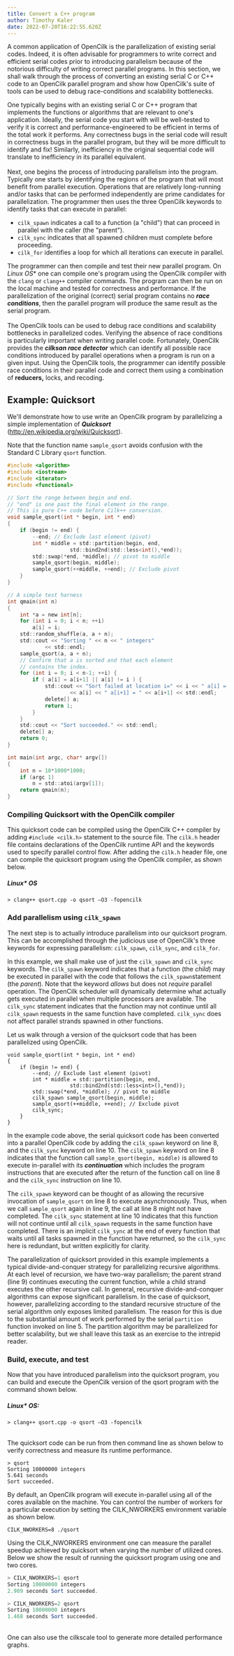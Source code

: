 ```yaml
---
title: Convert a C++ program
author: Timothy Kaler
date: 2022-07-20T16:22:55.620Z
---
```

A common application of OpenCilk is the parallelization of existing serial codes. Indeed, it is often advisable for programmers to write correct and efficient serial codes prior to introducing parallelism because of the notorious difficulty of writing correct parallel programs. In this section, we shall walk through the process of converting an existing serial C or C++ code to an OpenCilk parallel program and show how OpenCilk's suite of tools can be used to debug race-conditions and scalability bottlenecks.

One typically begins with an existing serial C or C++ program that implements the functions or algorithms that are relevant to one's application. Ideally, the serial code you start with will be well-tested to verify it is correct and performance-engineered to be efficient in terms of the total work it performs. Any correctness bugs in the serial code will result in correctness bugs in the parallel program, but they will be more difficult to identify and fix! Similarly, inefficiency in the original sequential code will translate to inefficiency in its parallel equivalent.\
\
Next, one begins the process of introducing parallelism into the program.  Typically one starts by identifying the regions of the program that will most benefit from parallel execution. Operations that are relatively long-running and/or tasks that can be performed independently are prime candidates for parallelization. The programmer then uses the three OpenCilk keywords to identify tasks that can execute in parallel:

* `cilk_spawn` indicates a call to a function (a "child") that can proceed in parallel with the caller (the "parent").
* `cilk_sync` indicates that all spawned children must complete before proceeding.
* `cilk_for` identifies a loop for which all iterations can execute in parallel.

The programmer can then compile and test their new parallel program. On **Linux* OS** one can compile one's program using the OpenCilk compiler with the `clang` or `clang++` compiler commands. The program can then be run on the local machine and tested for correctness and performance. If the parallelization of the original (correct) serial program contains no ***race conditions***, then the parallel program will produce the same result as the serial program. \
\
The OpenCilk tools can be used to debug race conditions and scalability bottlenecks in parallelized codes. Verifying the absence of race conditions is particularly important when writing parallel code. Fortunately, OpenCilk provides the ***cilksan race detector*** which can identify all possible race conditions introduced by parallel operations when a program is run on a given input. Using the OpenCilk tools, the programmer can identify possible race conditions in their parallel code and correct them using a combination of **reducers,** locks, and recoding.

## Example: Quicksort

We'll demonstrate how to use write an OpenCilk program by parallelizing
a simple implementation of ***Quicksort***
([<span class="underline">http://en.wikipedia.org/wiki/Quicksort</span>](http://en.wikipedia.org/wiki/Quicksort)).

Note that the function name `sample_qsort` avoids confusion with the
Standard C Library `qsort` function.

```c
#include <algorithm>
#include <iostream>
#include <iterator>
#include <functional>

// Sort the range between begin and end.
// "end" is one past the final element in the range.
// This is pure C++ code before Cilk++ conversion.
void sample_qsort(int * begin, int * end)
{
    if (begin != end) {
        --end; // Exclude last element (pivot)
        int * middle = std::partition(begin, end,
                    std::bind2nd(std::less<int(),*end));
        std::swap(*end, *middle); // pivot to middle
        sample_qsort(begin, middle);
        sample_qsort(++middle, ++end); // Exclude pivot
    }
}

// A simple test harness
int qmain(int n)
{
    int *a = new int[n];
    for (int i = 0; i < n; ++i) 
        a[i] = i;
    std::random_shuffle(a, a + n);
    std::cout << "Sorting " << n << " integers"
            << std::endl;
    sample_qsort(a, a + n);
    // Confirm that a is sorted and that each element
    // contains the index.
    for (int i = 0; i < n-1; ++i) {
        if ( a[i] = a[i+1] || a[i] != i ) {
            std::cout << "Sort failed at location i=" << i << " a[i] = "
                    << a[i] << " a[i+1] = " << a[i+1] << std::endl;
            delete[] a;
            return 1;
        }
    }
    std::cout << "Sort succeeded." << std::endl;
    delete[] a;
    return 0;
}

int main(int argc, char* argv[])
{
    int n = 10*1000*1000;
    if (argc 1)
        n = std::atoi(argv[1]);
    return qmain(n); 
}
```

### Compiling Quicksort with the OpenCilk compiler

This quicksort code can be compiled using the OpenCilk C++ compiler by adding `#include <cilk.h>` statement to the source file. The `cilk.h` header file contains declarations of the OpenCilk runtime API and the keywords used to specify parallel control flow. After adding the `cilk.h` header file, one can compile the quicksort program using the OpenCilk compiler, as shown below.

##### Linux* OS

```shell
> clang++ qsort.cpp -o qsort –O3 -fopencilk
```

### Add parallelism using `cilk_spawn`

The next step is to actually introduce parallelism into our quicksort program. This can be accomplished through the judicious use of OpenCilk's three keywords for expressing parallelism: `cilk_spawn`, `cilk_sync`, and `cilk_for`. 

In this example, we shall make use of just the `cilk_spawn` and `cilk_sync` keywords. The `cilk_spawn` keyword indicates that a function (the *child*) may be executed in parallel with the code that follows the `cilk_spawn`statement (the *parent*). Note that the keyword *allows* but does not *require* parallel operation. The OpenCilk scheduler will dynamically determine what actually gets executed in parallel when multiple processors are available. The `cilk_sync` statement indicates that the function may not continue until all `cilk_spawn` requests in the same function have completed. `cilk_sync` does not affect parallel strands spawned in other functions.

Let us walk through a version of the quicksort code that has been parallelized using OpenCilk.

```
void sample_qsort(int * begin, int * end)
{
    if (begin != end) {
        --end; // Exclude last element (pivot)
        int * middle = std::partition(begin, end,
                    std::bind2nd(std::less<int>(),*end));        
        std::swap(*end, *middle); // pivot to middle
        cilk_spawn sample_qsort(begin, middle);
        sample_qsort(++middle, ++end); // Exclude pivot
        cilk_sync;
    }
}
```

In the example code above, the serial quicksort code has been converted into a parallel OpenCilk code by adding the `cilk_spawn` keyword on line 8, and the  `cilk_sync` keyword on line 10. The `cilk_spawn` keyword on line 8 indicates that the function call `sample_qsort(begin, middle)` is allowed to execute in-parallel with its ***continuation*** which includes the program instructions that are executed after the return of the function call on line 8 and the `cilk_sync` instruction on line 10. 

The `cilk_spawn` keyword can be thought of as allowing the recursive invocation of `sample_qsort` on line 8 to execute asynchronously. Thus, when we call `sample_qsort` again in line 9, the call at line 8 might not have completed. The `cilk_sync` statement at line 10 indicates that this function will not continue until all `cilk_spawn` requests in the same function have completed. There is an implicit `cilk_sync` at the end of every function that waits until all tasks spawned in the function have returned, so the `cilk_sync` here is redundant, but written explicitly for clarity.

The parallelization of quicksort provided in this example implements a typical divide-and-conquer strategy for parallelizing recursive algorithms. At each level of recursion, we have two-way parallelism; the parent strand (line 9) continues executing the current function, while a child strand executes the other recursive call. In general, recursive divide-and-conquer algorithms can expose significant parallelism. In the case of quicksort, however, parallelizing according to the standard recursive structure of the serial algorithm only exposes limited parallelism. The reason for this is due to the substantial amount of work performed by the serial `partition` function invoked on line 5. The partition algorithm may be parallelized for better scalability, but we shall leave this task as an exercise to the intrepid reader.

### Build, execute, and test

Now that you have introduced parallelism into the quicksort program, you can build and execute the OpenCilk version of the qsort program with the command shown below.

##### Linux* OS:

```shell
> clang++ qsort.cpp -o qsort –O3 -fopencilk
```

\
The quicksort code can be run from then command line as shown below to verify correctness and measure its runtime performance.

```shell
> qsort
Sorting 10000000 integers
5.641 seconds 
Sort succeeded.
```

By default, an OpenCilk program will execute in-parallel using all of the cores available on the machine. You can control the number of workers for a particular execution by setting the CILK_NWORKERS environment variable as shown below.

```shell
CILK_NWORKERS=8 ./qsort
```

Using the CILK_NWORKERS environment one can measure the parallel speedup achieved by quicksort when varying the number of utilized cores. Below we show the result of running the quicksort program using one and two cores.

```powershell
> CILK_NWORKERS=1 qsort
Sorting 10000000 integers
2.909 seconds Sort succeeded.

> CILK_NWORKERS=2 qsort
Sorting 10000000 integers
1.468 seconds Sort succeeded.
```

\
One can also use the cilkscale tool to generate more detailed performance graphs.